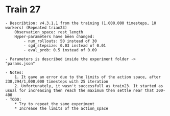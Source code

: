 # Train 27
	
	- Describtion: v4.3.1.1 from the training (1,000,000 timesteps, 10 workers) (Repeated trian23)
		Observation_space: rest_length
		Hyper-parameters have been changed:
			- num_rollouts: 50 instead of 30
			- sgd_stepsize: 0.03 instead of 0.01
			- eval_prob: 0.5 instead of 0.09

	- Parameters is described inside the experiment folder -> "params.json"

	- Notes:
		1. It gave an error due to the limits of the action space, after 238,294/1,000,000 timesteps with 25 iteration
		2. Unfortunately, it wasn't successfull as train23. It started as usual for increasing then reach the maximum then settle near that 300-400
	- TODO:
		* Try to repeat the same experiment
		* Increase the limits of the action_space
